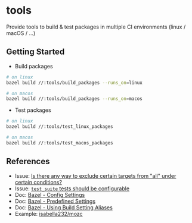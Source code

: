 # tools

Provide tools to build & test packages in multiple CI environments (linux / macOS / ...)

## Getting Started

- Build packages

```bash
# on linux
bazel build //:tools/build_packages --runs_on=linux

# on macos
bazel build //:tools/build_packages --runs_on=macos
```

- Test packages

```bash
# on linux
bazel build //:tools/test_linux_packages

# on macos
bazel build //:tools/test_macos_packages
```

## References

- Issue: [Is there any way to exclude certain targets from "all" under certain conditions?](https://github.com/bazelbuild/bazel/issues/1619#issuecomment-238549150)
- Issue: [`test_suite` tests should be configurable](https://github.com/bazelbuild/bazel/issues/11455)
- Doc: [Bazel - Config Settings](https://bazel.build/docs/configurable-attributes#config_setting)
- Doc: [Bazel - Predefined Settings](https://bazel.build/extending/config#predefined-settings)
- Doc: [Bazel - Using Build Setting Aliases](https://bazel.build/extending/config#using-build-setting-aliases)
- Example: [isabella232/mozc](https://github.com/isabella232/mozc/blob/78066db57693ea6b61b59434136bece18aec80f1/src/tools/cc_target_os/BUILD.bazel)
